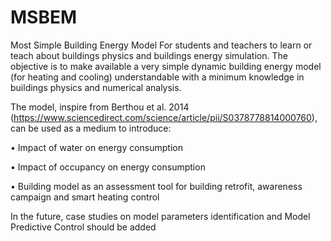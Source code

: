 # MSBEM
Most Simple Building Energy Model
For students and teachers to learn or teach about buildings physics and buildings energy simulation.
The objective is to make available a very simple dynamic building energy model (for heating and cooling) understandable with a minimum knowledge in buildings physics and numerical analysis.

The model, inspire from Berthou et al. 2014 (https://www.sciencedirect.com/science/article/pii/S0378778814000760), can be used as a medium to introduce:

•	Impact of water on energy consumption

•	Impact of occupancy on energy consumption

•	Building model as an assessment tool for building retrofit, awareness campaign and smart heating control

In the future, case studies on model parameters identification and Model Predictive Control should be added

